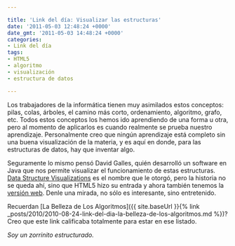 ```yaml
---

title: 'Link del día: Visualizar las estructuras'
date: '2011-05-03 12:48:24 +0000'
date_gmt: '2011-05-03 14:48:24 +0000'
categories:
- Link del día
tags:
- HTML5
- algoritmo
- visualización
- estructura de datos

---
```


Los trabajadores de la informática tienen muy asimilados estos conceptos: pilas, colas, árboles, el camino más corto, ordenamiento, algoritmo, grafo, etc. Todos estos conceptos los hemos ido aprendiendo de una forma u otra, pero al momento de aplicarlos es cuando realmente se prueba nuestro aprendizaje. Personalmente creo que ningún aprendizaje está completo sin una buena visualización de la materia, y es aquí en donde, para las estructuras de datos, hay que inventar algo.

Seguramente lo mismo pensó David Galles, quién desarrolló  un software en Java que nos permite visualizar el funcionamiento de estas estructuras. [Data Structure Visualizations](http://www.cs.usfca.edu/~galles/visualization/java/download.html) es el nombre que le otorgó, pero la historia no se queda ahí, sino que HTML5 hizo su entrada y ahora también tenemos la [versión web](http://www.cs.usfca.edu/~galles/visualization/Algorithms.html). Denle una mirada, no sólo es interesante, sino entretenido.

Recuerdan [La Belleza de Los Algoritmos]({{ site.baseUrl }}{% link _posts/2010/2010-08-24-link-del-dia-la-belleza-de-los-algoritmos.md %})? Creo que este link calificaba totalmente para estar en ese listado.

_Soy un zorrinito estructurado._
